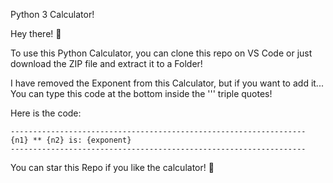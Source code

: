 Python 3 Calculator!

Hey there! 👋

To use this Python Calculator, you can clone this repo on VS Code or just download the ZIP file and extract it to a Folder!

I have removed the Exponent from this Calculator, but if you want to add it... You can type this code at the bottom inside the ''' triple quotes!

Here is the code:

```
------------------------------------------------------------------
{n1} ** {n2} is: {exponent}
------------------------------------------------------------------
```

You can star this Repo if you like the calculator! 🌟

